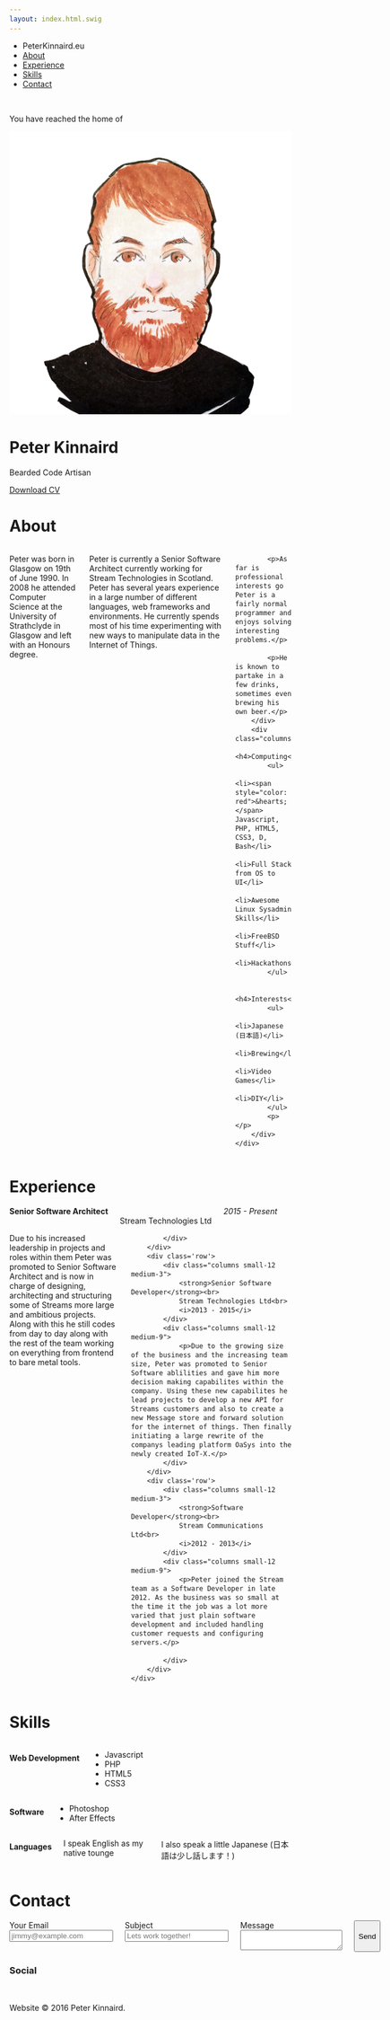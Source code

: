 ```yaml
---
layout: index.html.swig
---
```


<div class="top-bar">
  <div class="top-bar-left">
    <ul class="dropdown menu" data-dropdown-menu>
      <li class="zen-white menu-text">PeterKinnaird.eu</li>
      <li><a href="#about">About</a></li>
      <!--<li><a href="#blog">Blog</a></li> -->
      <li><a href="#about">Experience</a></li>
      <li><a href="#skills">Skills</a></li>
      <li><a href="#contact">Contact</a></li>
    </ul>
  </div>
</div>

<div class="introbox">
	&nbsp;
    <div class="introbox-inner">
    	<p class='no-vertical-margins'>You have reached the home of</p>
    	<img src="public/images/peter_drawing_no_back.png" class='face-bordered'></img>
        <h1>Peter Kinnaird</h1>
        <p id='main-subtitle'>Bearded Code Artisan</p>
        <a href="public/cv_peter_kinnaird.pdf" class="button button-bordered">Download CV</a>
    </div>
</div>


<div id='about' class='section zen-white-background'>
	<div class='row'>
		<div class="columns small-12">
			<h1 class='section-header-title'>About</h1>
		</div>
	</div>
	<div class='row'>
		<div class="columns small-12 medium-8">
			<p>Peter was born in Glasgow on 19th of June 1990. In 2008 he attended Computer Science at the University of Strathclyde in Glasgow and left with an Honours degree.</p>
			<p>Peter is currently a Senior Software Architect currently working for Stream Technologies in Scotland. Peter has several years experience in a large number of different languages, web frameworks and environments. He currently spends most of his time experimenting with new ways to manipulate data in the Internet of Things.</p>

			<p>As far is professional interests go Peter is a fairly normal programmer and enjoys solving interesting problems.</p>

			<p>He is known to partake in a few drinks, sometimes even brewing his own beer.</p>
		</div>
		<div class="columns">
			<h4>Computing</h4>
			<ul>
				<li><span style="color: red">&hearts;</span> Javascript, PHP, HTML5, CSS3, D, Bash</li>
				<li>Full Stack from OS to UI</li>
				<li>Awesome Linux Sysadmin Skills</li>
				<li>FreeBSD Stuff</li>
				<li>Hackathons</li>
			</ul>

			<h4>Interests</h4>
			<ul>
				<li>Japanese (日本語)</li>
				<li>Brewing</li>
				<li>Video Games</li>
				<li>DIY</li>
			</ul>
			<p></p>
		</div>
	</div>
</div>

<div id='experience' class='section'>
	<div class='row'>
		<div class="columns small-12">
			<h1 class='section-header-title'>Experience</h1>
		</div>
	</div>
	<div class=''>
		<div class='row'>
			<div class="columns small-12 medium-3">
				<strong>Senior Software Architect</strong><br>
				Stream Technologies Ltd<br>
				<i>2015 - Present</i>
			</div>
			<div class="columns small-12 medium-9">
				<p>Due to his increased leadership in projects and roles within them Peter was promoted to Senior Software Architect and is now in charge of designing, architecting and structuring some of Streams more large and ambitious projects. Along with this he still codes from day to day along with the rest of the team working on everything from frontend to bare metal tools.</p>
				
			</div>
		</div>
		<div class='row'>
			<div class="columns small-12 medium-3">
				<strong>Senior Software Developer</strong><br>
				Stream Technologies Ltd<br>
				<i>2013 - 2015</i>
			</div>
			<div class="columns small-12 medium-9">
				<p>Due to the growing size of the business and the increasing team size, Peter was promoted to Senior Software ablilities and gave him more decision making capabilites within the company. Using these new capabilites he lead projects to develop a new API for Streams customers and also to create a new Message store and forward solution for the internet of things. Then finally initiating a large rewrite of the companys leading platform OaSys into the newly created IoT-X.</p>	
			</div>
		</div>
		<div class='row'>
			<div class="columns small-12 medium-3">
				<strong>Software Developer</strong><br>
				Stream Communications Ltd<br>
				<i>2012 - 2013</i>
			</div>
			<div class="columns small-12 medium-9">
				<p>Peter joined the Stream team as a Software Developer in late 2012. As the business was so small at the time it the job was a lot more varied that just plain software development and included handling customer requests and configuring servers.</p>
				
			</div>
		</div>
	</div>
</div>

<div id='skills' class='section zen-white-background'>
	<div class='row'>
		<div class="columns small-12">
			<h1 class='section-header-title'>Skills</h1>
		</div>
	</div>
	<div>
		<div class='row'>
			<div class="columns small-12 medium-6">
				<h4>Web Development</h4>
				<ul>
					<li>Javascript</li>
					<li>PHP</li>
					<li>HTML5</li>
					<li>CSS3</li>
				</ul>
			</div>
			<div class="columns small-12 medium-6">
				<h4>Software</h4>
				<ul>
					<li>Photoshop</li>
					<li>After Effects</li>
				</ul>
			</div>
		</div>
		<div class='row'>
			<div class="columns small-12 medium-6">
				<h4>Languages</h4>
				<p>I speak English as my native tounge</p>
				<p>I also speak a little Japanese (日本語は少し話します！)</p>
			</div>
		</div>
	</div>
</div>


<div id='contact' class='section'>
	<div class='row'>
		<div class="columns small-12">
			<h1 class='section-header-title'>Contact</h1>
		</div>
	</div>
	<div class='row'>
		<div class="columns small-12 medium-6">
			<label>
				Your Email
				<input type="email" placeholder="jimmy@example.com"></input>
			</label>
			<label>
				Subject
				<input type="text" placeholder="Lets work together!"></input>
			</label>
			<label>
				Message
				<textarea id='email-message'></textarea>
			</label>
			<button type='submit' class='button'>Send</button>
		</div>
		<div class="columns small-12 medium-6">
			<h3>Social</h3>
		</div>
	</div>
</div>
<div class="footer">
&nbsp;
<div class='row'>
	<div class="columns small-12">
		<p>Website &copy; 2016 Peter Kinnaird.</p>
	</div>
</div>
</div>


